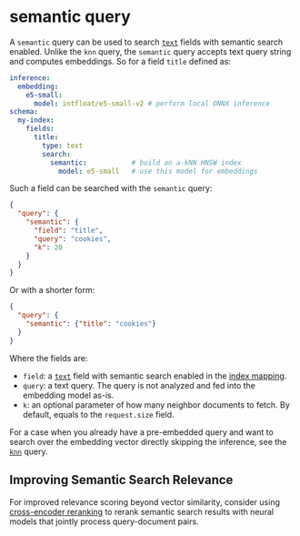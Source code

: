 # semantic query

A `semantic` query can be used to search [`text`](../../../indexing/types/text.md) fields with semantic search enabled. Unlike the `knn` query, the `semantic` query accepts text query string and computes embeddings. So for a field `title` defined as:

```yaml
inference:
  embedding:
    e5-small:
      model: intfloat/e5-small-v2 # perform local ONNX inference
schema:
  my-index:
    fields:
      title:
        type: text
        search:
          semantic:           # build an a-kNN HNSW index
            model: e5-small   # use this model for embeddings
```

Such a field can be searched with the `semantic` query:

```json
{
  "query": {
    "semantic": {
      "field": "title",
      "query": "cookies",
      "k": 20 
    }
  }
}
```

Or with a shorter form:

```json
{
  "query": {
    "semantic": {"title": "cookies"}
  }
}
```

Where the fields are:

* `field`: a [`text`](../../../indexing/types/text.md) field with semantic search enabled in the [index mapping](../../../indexing/mapping.md).
* `query`: a text query. The query is not analyzed and fed into the embedding model as-is.
* `k`: an optional parameter of how many neighbor documents to fetch. By default, equals to the `request.size` field.

For a case when you already have a pre-embedded query and want to search over the embedding vector directly skipping the inference, see the [`knn`](knn.md) query.

## Improving Semantic Search Relevance

For improved relevance scoring beyond vector similarity, consider using [cross-encoder reranking](../rank/ce.md) to rerank semantic search results with neural models that jointly process query-document pairs.